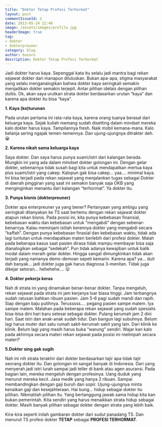 ```yaml
---
title: "Dokter Tetap Profesi Terhormat"
layout: post
commentIssueId: 2 
date: 2013-05-24 22:48
image: /assets/images/profile.jpg
headerImage: true
tag:
- dokter
- dokterpreuner
category: blog
author: basoro
description: Dokter Tetap Profesi Terhormat
---
```


Jadi dokter harus kaya. Sepenggal kata itu selalu jadi mantra bagi rekan sejawat dokter dari manapun diluluskan. Bukan apa-apa, stigma masyarakat yang selalu menganalogikan bahwa dokter kaya seringkali semakin menjadikan dokter semakin terjepit. Antar pilihan idelais dengan pilihan duitis. Ok, akan saya urutkan strata dokter berdasarkan urutan “kaya” dan karena apa dokter itu bisa “kaya”.


**1. Kaya (ke)turunan** 

Pada urutan pertama ini rata-rata kaya, karena orang tuanya berasal dari keluarga kaya. Sejak kuliah memang sudah disetting dalam mindset mereka kalo dokter harus kaya. Tampilannya fresh. Naik mobil kemana-mana. Kalo belanja sering ngajak temen-temennya. Dan ujung-ujungnya ditrakter deh. 😀


**2. Karena nikah sama keluarga kaya** 

Saya dokter. Dan saya harus punya suami/istri dari kalangan berada. Mungkin ini yang ada dalam mindset dokter golongan ini. Dengan gelar dokter, sebenarnya tidak susah bagi kita untuk mendapatkan mertua kaya plus suami/istri yang cakep. Kalopun gak bisa cakep… yaa…. minimal kaya. Ini bisa terjadi pada rekan sejawat yang menjalankan tugas sebagai Dokter di daerah pinggiran yang saat ini semakin banyak saja OKB yang menginginkan menantu dari kalangan “terhormat”. Ya dokter itu.


**3. Punya bisnis (dokterpreuner)** 

Dokter apa enterpreuner ya yang bener? Pertanyaan yang ambigu yang seringkali ditanyakan ke TS saat bertemu dengan rekan sejawat dokter atapun rekan bisnis. Pada posisi ini, kita punya kebebasan finansial, kebebasan waktu dan kebebasan untuk “mengabdi” dengan sebenar-benarnya. Kalau meminjam istilah kerennya dokter yang mengabdi secara “kaffah”. Dengan punya kebebasan finasial dan kebebasan waktu, tidak ada lagi tuntutan untuk mendapatkan materi berlebih dari profesi dokter. Malah pada beberapa kasus saat pasien dirasa tidak mampu membayar bisa saja dianalogikan sebagai “sedekah”. Pun tidak adanya kewajiban untuk balik modal dalam meraih gelar dokter. Hingga sangat dimungkinkan tidak akan terjadi yang namanya demo-demoan sepeti kemarin. Karena apa? ya… duit dah banyak… jadi dokter juga gak harus diagnosa 3-menitan. Tidak juga dikejar setoran… hehehehe…. 😛


**4. Dokter pekerja keras** 

Nah di strata ini yang dinamakan benar-benar dokter. Tanpa mengeluh, rekan sejawat pada strata ini jam kerjanya luar biasa tinggi. Jam terbangnya sudah ratusan bahkan ribuan pasien. Jam 5-6 pagi sudah mandi dan rapih. Siap dengan baju putihnya. Terusssss…. pegang pasien sampe malem. Iya sampe malem. Malahan pada beberapa rekan sejawat yang sudah spesialis bisa-bisa dini hari baru selesai sebagai dokter. Pulang kerumah jam 2 dini hari. Saat istri dan anak-anak sudah tidur. Dan bangun lagi subuhnya. Belum lagi harus muter dari satu rumah sakit-kerumah sakit yang lain. Dari klinik ke klinik. Belum lagi yang masih harus buka “warung” sendiri. Wajar kan kalo pada akhirnya secara materi rekan sejawat pada posisi ini melimpah secara materi?


**5.Dokter sing gak sugih** 

Nah ini nih strata terakhir dari dokter berdasarkan tajir apa tidak tajir seorang dokter itu. Dan golongan ini sangat banyak di Indonesia. Dari yang menyerah jadi istri lurah sampai jadi teller di bank atau agen asuransi. Pada bagian lain, mereka mengeluh dengan profesinya. Uang duduk yang menurut mereka kecil. Jasa medik yang hanya 2 ribuan. Sampai membandingkan dengan gaji buruh dan sopir. Ujung-ujungnya minta kenaikan gaji dan kesejahteraan. Hai bung… hidup sebagai dokter itu pilihan. Nikmatilah pilihan itu. Yang bertanggung jawab sama hidup kita kan bukan pemerintah. Kita sendiri yang harus menaikkan strata hidup sebagai dokter. Masih banyak pilihan sebagai dokter dengan strata yang lebih baik.


Kira-kira seperti inilah gambaran dokter dari sudut panadang TS. Dan menurut TS profesi dokter **TETAP** sebagai **PROFESI TERHORMAT**.
